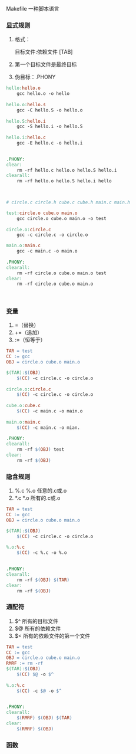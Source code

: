Makefile 一种脚本语言

### 显式规则

1. 格式：

   目标文件:依赖文件
   [TAB]

2. 第一个目标文件是最终目标

3. 伪目标：.PHONY

```makefile
hello:hello.o
	gcc hello.o -o hello
	
hello.o:hello.s
	gcc -C hello.S -o hello.o
	
hello.S:hello.i
	gcc -S hello.i -o hello.S
	
hello.i:hello.c
    gcc -E hello.c -o hello.i
    

.PHONY:
clear:
	rm -rf hello.c hello.o hello.S hello.i
clearall:
	rm -rf hello.o hello.S hello.i hello

    
```



```makefile
# circle.c circle.h cube.c cube.h main.c main.h

test:circle.o cube.o main.o
	gcc circle.o cube.o main.o -o test
	 
circle.o:circle.c
	gcc -c circle.c -o circle.o

main.o:main.c
	gcc -c main.c -o main.o
	
.PHONY:
clearall:
	rm -rf circle.o cube.o main.o test
clear:
	rm -rf circle.o cube.o main.o
	
	
```

### 变量

1. =（替换）
2. +=（追加）
3. :=（恒等于）

```makefile
TAR = test
CC := gcc
OBJ = circle.o cube.o main.o

$(TAR):$(OBJ)
	$(CC) -c circle.c -o circle.o
	
circle.o:circle.c
	$(CC) -c circle.c -o circle.o
	
cube.o:cube.c
	$(CC) -c main.c -o main.o
	
main.o:main.c
	$(CC) -c main.c -o mian.
	 
.PHONY:
clearall:
	rm -rf $(OBJ) test
clear:
	rm -rf $(OBJ)
```



### 隐含规则



1. %.c %.o 任意的.c或.o
2. *.c *.o 所有的.c或.o

```makefile
TAR = test
CC := gcc
OBJ = circle.o cube.o main.o

$(TAR):$(OBJ)
	$(CC) -c circle.c -o circle.o
	
%.o:%.c
	$(CC) -c %.c -o %.o

	 
.PHONY:
clearall:
	rm -rf $(OBJ) $(TAR)
clear:
	rm -rf $(OBJ)
```



### 通配符

1. $^ 所有的目标文件
2. $@ 所有的依赖文件
3. $< 所有的依赖文件的第一个文件

```makefile
TAR = test
CC := gcc
OBJ = circle.o cube.o main.o
RMRF := rm -rf
$(TAR):$(OBJ)
	$(CC) $@ -o $^
	
%.o:%.c
	$(CC) -c $@ -o $^

	 
.PHONY:
clearall:
	$(RMRF) $(OBJ) $(TAR)
clear:
	$(RMRF) $(OBJ)
```

### 函数

